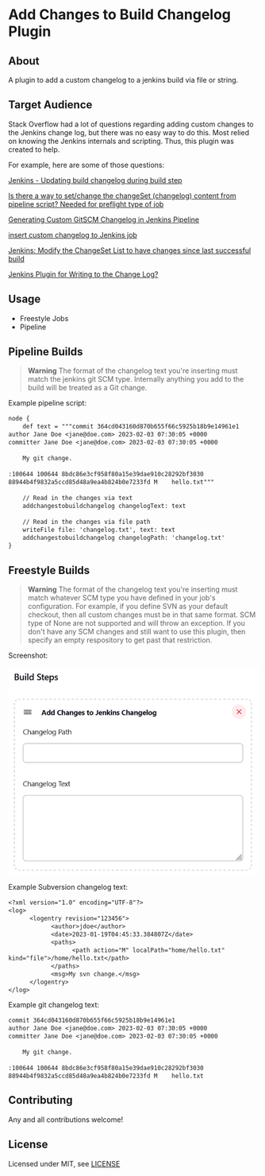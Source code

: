 # Add Changes to Build Changelog Plugin

## About

A plugin to add a custom changelog to a jenkins build via file or string.

## Target Audience

Stack Overflow had a lot of questions regarding adding custom changes to the Jenkins change log, but there was no easy way to do this.  Most relied on knowing the Jenkins internals and scripting.  Thus, this plugin was created to help.

For example, here are some of those questions:

[Jenkins - Updating build changelog during build step](https://stackoverflow.com/questions/14047974)

[Is there a way to set/change the changeSet (changelog) content from pipeline script? Needed for preflight type of job](https://stackoverflow.com/questions/60565782)

[Generating Custom GitSCM Changelog in Jenkins Pipeline](https://stackoverflow.com/questions/42810248)

[insert custom changelog to Jenkins job](https://stackoverflow.com/questions/44126901)

[Jenkins: Modify the ChangeSet List to have changes since last successful build](https://stackoverflow.com/questions/72911958)

[Jenkins Plugin for Writing to the Change Log?](https://stackoverflow.com/questions/26530840)

## Usage

-   Freestyle Jobs
-   Pipeline

## Pipeline Builds

> **Warning**
> The format of the changelog text you're inserting must match the jenkins git SCM type.  Internally anything you add to the build will be treated as a Git change.

Example pipeline script:
```
node {
    def text = """commit 364cd043160d870b655f66c5925b18b9e14961e1
author Jane Doe <jane@doe.com> 2023-02-03 07:30:05 +0000
committer Jane Doe <jane@doe.com> 2023-02-03 07:30:05 +0000

    My git change.

:100644 100644 8bdc86e3cf958f80a15e39dae910c28292bf3030 88944b4f9832a5ccd85d48a9ea4b824b0e7233fd M    hello.txt"""
    
    // Read in the changes via text
    addchangestobuildchangelog changelogText: text
    
    // Read in the changes via file path
    writeFile file: 'changelog.txt', text: text
    addchangestobuildchangelog changelogPath: 'changelog.txt'
}
```

## Freestyle Builds

> **Warning**
> The format of the changelog text you're inserting must match whatever SCM type you have defined in your job's configuration. For example, if you define SVN as your default checkout, then all custom changes must be in that same format.  SCM type of None are not supported and will throw an exception.  If you don't have any SCM changes and still want to use this plugin, then specify an empty respository to get past that restriction.  

Screenshot:

![](images/screenshot.png)

Example Subversion changelog text:
```
<?xml version="1.0" encoding="UTF-8"?>
<log>
      <logentry revision="123456">
            <author>jdoe</author>
            <date>2023-01-19T04:45:33.384807Z</date>
            <paths>
                  <path action="M" localPath="home/hello.txt" kind="file">/home/hello.txt</path>
            </paths>
            <msg>My svn change.</msg>
      </logentry>
</log>
```

Example git changelog text:
```
commit 364cd043160d870b655f66c5925b18b9e14961e1
author Jane Doe <jane@doe.com> 2023-02-03 07:30:05 +0000
committer Jane Doe <jane@doe.com> 2023-02-03 07:30:05 +0000

    My git change.

:100644 100644 8bdc86e3cf958f80a15e39dae910c28292bf3030 88944b4f9832a5ccd85d48a9ea4b824b0e7233fd M    hello.txt
```

## Contributing

Any and all contributions welcome!

## License

Licensed under MIT, see [LICENSE](LICENSE.md)

